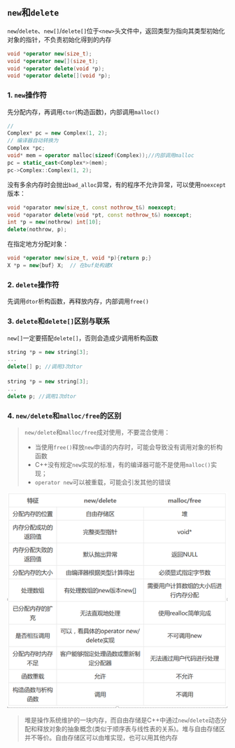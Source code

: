## `new`和`delete`
`new`/`delete`、`new[]`/`delete[]`位于`<new>`头文件中，返回类型为指向其类型初始化对象的指针，不负责初始化得到的内存

```cpp
void *operator new(size_t);
void *operator new[](size_t);
void *operator delete(void *p);
void *operator delete[](void *p);
```
### 1. `new`操作符
先分配内存，再调用`ctor`(构造函数)，内部调用`malloc()`

```cpp
// 
Complex* pc = new Complex(1, 2);
// 编译器自动转换为
Complex *pc;
void* mem = operator malloc(sizeof(Complex));//内部调用malloc
pc = static_cast<Complex*>(mem);
pc->Complex::Complex(1, 2);
```
没有多余内存时会抛出`bad_alloc`异常，有的程序不允许异常，可以使用`noexcept`版本：
```cpp
void *oparator new(size_t, const nothrow_t&) noexcept;
void *oparator delete(void *pt, const nothrow_t&) noexcept;
int *p = new(nothrow) int[10];
delete(nothrow, p);
```
在指定地方分配对象：
```cpp
void *operator new(size_t, void *p){return p;}
X *p = new{buf} X;  // 在buf处构建X
```

### 2. `delete`操作符
先调用`dtor`析构函数，再释放内存，内部调用`free()`

### 3. `delete`和`delete[]`区别与联系
`new[]`一定要搭配`delete[]`，否则会造成少调用析构函数
```cpp
string *p = new string[3];
...
delete[] p; //调用3次dtor

string *p = new string[3];
...
delete p; //调用1次dtor
```	

### 4. `new/delete`和`malloc/free`的区别
> `new/delete`和`malloc/free`成对使用，不要混合使用：
> - 当使用`free()`释放`new`申请的内存时，可能会导致没有调用对象的析构函数
> - C++没有规定`new`实现的标准，有的编译器可能不是使用`malloc()`实现；
> - `operator new`可以被重载，可能会引发其他的错误

![20190911151533.png](https://raw.githubusercontent.com/itisl/Pic_Bed/master/img/20190911151533.png)
> 堆是操作系统维护的一块内存，而自由存储是C++中通过`new`/`delete`动态分配和释放对象的抽象概念(类似于顺序表与线性表的关系)。堆与自由存储区并不等价。自由存储区可以由堆实现，也可以用其他内存